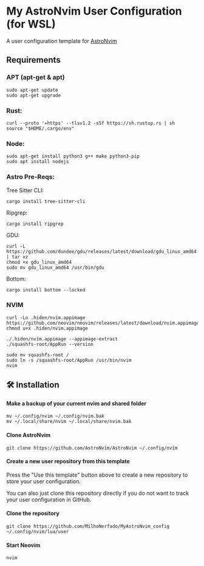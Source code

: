 # My AstroNvim User Configuration (for WSL)

A user configuration template for [AstroNvim](https://github.com/AstroNvim/AstroNvim)

## Requirements

### APT (apt-get & apt)
```shell
sudo apt-get update
sudo apt-get upgrade
```

### Rust:
```shell
curl --proto '=https' --tlsv1.2 -sSf https://sh.rustup.rs | sh
source "$HOME/.cargo/env"
```

### Node:
```shell
sudo apt-get install python3 g++ make python3-pip
sudo apt install nodejs
```

### Astro Pre-Reqs:
Tree Sitter CLI:
```shell
cargo install tree-sitter-cli
```
Ripgrep:
```shell
cargo install ripgrep
```
GDU:
```shell
curl -L https://github.com/dundee/gdu/releases/latest/download/gdu_linux_amd64.tgz | tar xz
chmod +x gdu_linux_amd64
sudo mv gdu_linux_amd64 /usr/bin/gdu
```
Bottom:
```shell
cargo install bottom --locked
```

### NVIM
```shell
curl -Lo .hiden/nvim.appimage https://github.com/neovim/neovim/releases/latest/download/nvim.appimage
chmod u+x .hiden/nvim.appimage

./.hiden/nvim.appimage --appimage-extract
./squashfs-root/AppRun --version

sudo mv squashfs-root /
sudo ln -s /squashfs-root/AppRun /usr/bin/nvim
nvim
```



## 🛠️ Installation

#### Make a backup of your current nvim and shared folder

```shell
mv ~/.config/nvim ~/.config/nvim.bak
mv ~/.local/share/nvim ~/.local/share/nvim.bak
```

#### Clone AstroNvim

```shell
git clone https://github.com/AstroNvim/AstroNvim ~/.config/nvim
```

#### Create a new user repository from this template

Press the "Use this template" button above to create a new repository to store your user configuration.

You can also just clone this repository directly if you do not want to track your user configuration in GitHub.

#### Clone the repository

```shell
git clone https://github.com/MilhoNerfado/MyAstroNvim_config ~/.config/nvim/lua/user
```

#### Start Neovim

```shell
nvim
```
